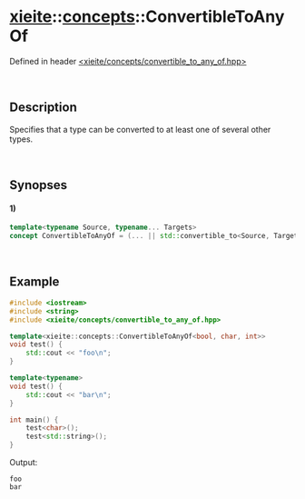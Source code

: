 # [xieite](../../xieite.md)\:\:[concepts](../../concepts.md)\:\:ConvertibleToAnyOf
Defined in header [<xieite/concepts/convertible_to_any_of.hpp>](../../../include/xieite/concepts/convertible_to_any_of.hpp)

&nbsp;

## Description
Specifies that a type can be converted to at least one of several other types.

&nbsp;

## Synopses
#### 1)
```cpp
template<typename Source, typename... Targets>
concept ConvertibleToAnyOf = (... || std::convertible_to<Source, Targets>);
```

&nbsp;

## Example
```cpp
#include <iostream>
#include <string>
#include <xieite/concepts/convertible_to_any_of.hpp>

template<xieite::concepts::ConvertibleToAnyOf<bool, char, int>>
void test() {
    std::cout << "foo\n";
}

template<typename>
void test() {
    std::cout << "bar\n";
}

int main() {
    test<char>();
    test<std::string>();
}
```
Output:
```
foo
bar
```
